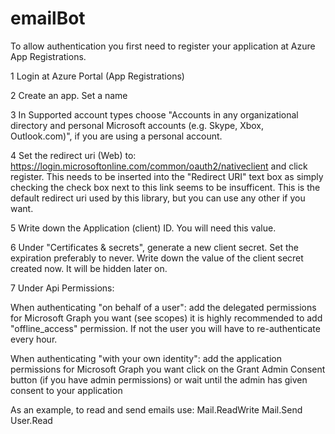 # emailBot

To allow authentication you first need to register your application at Azure App Registrations.

1 Login at Azure Portal (App Registrations)

2 Create an app. Set a name

3 In Supported account types choose "Accounts in any organizational directory and personal Microsoft accounts (e.g. Skype, Xbox, Outlook.com)", if you are using a personal account.

4 Set the redirect uri (Web) to: https://login.microsoftonline.com/common/oauth2/nativeclient and click register.
  This needs to be inserted into the "Redirect URI" text box as simply checking the check box next to this link seems to be insufficent. This is the default redirect uri used by this library, but you can use any other if you want.
	
5  Write down the Application (client) ID. You will need this value.

6 Under "Certificates & secrets", generate a new client secret. Set the expiration preferably to never.
  Write down the value of the client secret created now. It will be hidden later on.
	
7 Under Api Permissions:

When authenticating "on behalf of a user":
      add the delegated permissions for Microsoft Graph you want (see scopes)
      it is highly recommended to add "offline_access" permission. If not the user you will have to re-authenticate every hour.
      
When authenticating "with your own identity":
      add the application permissions for Microsoft Graph you want
      click on the Grant Admin Consent button (if you have admin permissions) or wait until the admin has given consent to your application
			
As an example, to read and send emails use:
  Mail.ReadWrite
  Mail.Send
  User.Read
